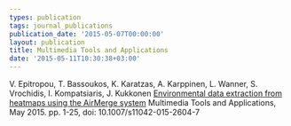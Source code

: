 ```yaml
---
types: publication
tags: journal_publications
publication_date: '2015-05-07T00:00:00'
layout: publication
title: Multimedia Tools and Applications
date: '2015-05-11T10:30:38+03:00'
---
```

<p>V. Epitropou, T. Bassoukos, K. Karatzas, A. Karppinen, L. Wanner, S. Vrochidis, I. Kompatsiaris, J. Kukkonen <a href="http://link.springer.com/article/10.1007/s11042-015-2604-7" target="_blank">Environmental data extraction from heatmaps using the AirMerge system</a> Multimedia Tools and Applications, May 2015. pp. 1-25, doi: 10.1007/s11042-015-2604-7</p>
